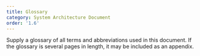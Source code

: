 ```yaml
---
title: Glossary
category: System Architecture Document
order: '1.6'
---
```


Supply a glossary of all terms and abbreviations used in this document.  If the glossary is several pages in length, it may be included as an appendix.

